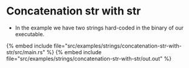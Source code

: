 # Concatenation str with str

* In the example we have two strings hard-coded in the binary of our executable.

{% embed include file="src/examples/strings/concatenation-str-with-str/src/main.rs" %}
{% embed include file="src/examples/strings/concatenation-str-with-str/out.out" %}


